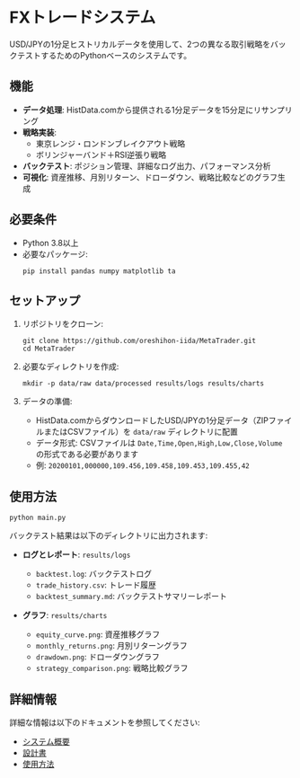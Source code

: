 # FXトレードシステム

USD/JPYの1分足ヒストリカルデータを使用して、2つの異なる取引戦略をバックテストするためのPythonベースのシステムです。

## 機能

- **データ処理**: HistData.comから提供される1分足データを15分足にリサンプリング
- **戦略実装**: 
  - 東京レンジ・ロンドンブレイクアウト戦略
  - ボリンジャーバンド＋RSI逆張り戦略
- **バックテスト**: ポジション管理、詳細なログ出力、パフォーマンス分析
- **可視化**: 資産推移、月別リターン、ドローダウン、戦略比較などのグラフ生成

## 必要条件

- Python 3.8以上
- 必要なパッケージ:
  ```
  pip install pandas numpy matplotlib ta
  ```

## セットアップ

1. リポジトリをクローン:
   ```
   git clone https://github.com/oreshihon-iida/MetaTrader.git
   cd MetaTrader
   ```

2. 必要なディレクトリを作成:
   ```
   mkdir -p data/raw data/processed results/logs results/charts
   ```

3. データの準備:
   - HistData.comからダウンロードしたUSD/JPYの1分足データ（ZIPファイルまたはCSVファイル）を `data/raw` ディレクトリに配置
   - データ形式: CSVファイルは `Date,Time,Open,High,Low,Close,Volume` の形式である必要があります
   - 例: `20200101,000000,109.456,109.458,109.453,109.455,42`

## 使用方法

```
python main.py
```

バックテスト結果は以下のディレクトリに出力されます:

- **ログとレポート**: `results/logs`
  - `backtest.log`: バックテストログ
  - `trade_history.csv`: トレード履歴
  - `backtest_summary.md`: バックテストサマリーレポート

- **グラフ**: `results/charts`
  - `equity_curve.png`: 資産推移グラフ
  - `monthly_returns.png`: 月別リターングラフ
  - `drawdown.png`: ドローダウングラフ
  - `strategy_comparison.png`: 戦略比較グラフ

## 詳細情報

詳細な情報は以下のドキュメントを参照してください:

- [システム概要](document/system_overview.md)
- [設計書](document/system_design.md)
- [使用方法](document/usage.md)
